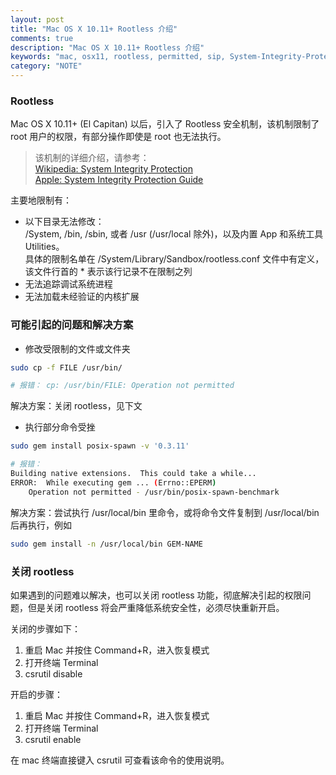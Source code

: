 ```yaml
---
layout: post
title: "Mac OS X 10.11+ Rootless 介绍"
comments: true
description: "Mac OS X 10.11+ Rootless 介绍"
keywords: "mac, osx11, rootless, permitted, sip, System-Integrity-Protection"
category: "NOTE"
---
```


### Rootless
Mac OS X 10.11+ (El Capitan) 以后，引入了 Rootless 安全机制，该机制限制了 root 用户的权限，有部分操作即使是 root 也无法执行。

> 该机制的详细介绍，请参考：  
> [Wikipedia: System Integrity Protection](https://en.wikipedia.org/wiki/System_Integrity_Protection)  
> [Apple: System Integrity Protection Guide](https://developer.apple.com/library/content/documentation/Security/Conceptual/System_Integrity_Protection_Guide/Introduction/Introduction.html#//apple_ref/doc/uid/TP40016462-CH1-DontLinkElementID_15)  

主要地限制有：

* 以下目录无法修改：  
  /System, /bin, /sbin, 或者 /usr (/usr/local 除外)，以及内置 App 和系统工具 Utilities。  
  具体的限制名单在 /System/Library/Sandbox/rootless.conf 文件中有定义，该文件行首的 * 表示该行记录不在限制之列
* 无法追踪调试系统进程
* 无法加载未经验证的内核扩展

### 可能引起的问题和解决方案

* 修改受限制的文件或文件夹

```bash
sudo cp -f FILE /usr/bin/

# 报错： cp: /usr/bin/FILE: Operation not permitted
```

解决方案：关闭 rootless，见下文

* 执行部分命令受挫

```bash
sudo gem install posix-spawn -v '0.3.11'

# 报错：
Building native extensions.  This could take a while...
ERROR:  While executing gem ... (Errno::EPERM)
    Operation not permitted - /usr/bin/posix-spawn-benchmark
```

解决方案：尝试执行 /usr/local/bin 里命令，或将命令文件复制到 /usr/local/bin 后再执行，例如

```bash
sudo gem install -n /usr/local/bin GEM-NAME
```

### 关闭 rootless
如果遇到的问题难以解决，也可以关闭 rootless 功能，彻底解决引起的权限问题，但是关闭 rootless 将会严重降低系统安全性，必须尽快重新开启。

关闭的步骤如下：

1. 重启 Mac 并按住 Command+R，进入恢复模式
2. 打开终端 Terminal
3. csrutil disable

开启的步骤：

1. 重启 Mac 并按住 Command+R，进入恢复模式
2. 打开终端 Terminal
3. csrutil enable

在 mac 终端直接键入 csrutil 可查看该命令的使用说明。
